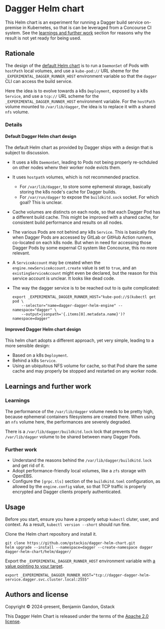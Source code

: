 Dagger Helm chart
=================

This Helm chart is an experiment for running a Dagger build service on-premise
in Kubernetes, so that is can be leveraged from a Concourse CI system. See the
[learnings and further work](#learnings-and-further-work) section for reasons
why the result is not yet ready for being used.


Rationale
---------

The design of the [default Helm chart][dagger_helm_chart] is to run a
`DaemonSet` of Pods with `hostPath` local volumes, and use a `kube-pod://` URL
sheme for the `_EXPERIMENTAL_DAGGER_RUNNER_HOST` environment variable so that
the `dagger` CLI can access the build service.

Here the idea is to evolve towards a k8s `Deployment`, exposed by a k8s
`Service`, and use a `tcp://` URL scheme for the
`_EXPERIMENTAL_DAGGER_RUNNER_HOST` environment variable. For the `hostPath`
volume mounted to `/var/lib/dagger`, the idea is to replace it with a shared
`nfs` volume.

[dagger_helm_chart]: https://github.com/dagger/dagger/tree/main/helm/dagger


### Details

#### Default Dagger Helm chart design

The default Helm chart as provided by Dagger ships with a design that is
subject to discussion.

- It uses a k8s `DaemonSet`, leading to Pods not being properly re-schduled on
  other nodes whenv their worker node evicts them.
- It uses `hostpath` volumes, which is not recommended practice.
    - For `/var/lib/dagger`, to store some ephemeral storage, basically
      storing the k8s node's cache for Dagger builds.
    - For `/var/run/dagger` to expose the `buildkitd.sock` socket. For which
      goal? This is unclear.
- Cache volumes are distincts on each node, so that each Dagger Pod has a
  different build cache. This might be improved with a shared cache, for
  consistent build performance and results on all nodes.
- The various Pods are not behind any k8s `Service`. This is basically fine
  when Dagger Pods are accessed by GitLab or GitHub Action runners, co-located
  on each k8s node. But when in need for accessing those Dagger Pods by some
  expernal CI system like Concourse, this no more relevant.
- A `ServiceAccount` may be created when the `engine.newServiceAccount.create`
  value is set to `true`, and an `existingServiceAccount` might even be
  declared, but the reason for this service account is unclear. It looks like
  dead code.
- The way the dagger service is to be reached out to is quite complicated:

    ```shell
    export _EXPERIMENTAL_DAGGER_RUNNER_HOST="kube-pod://$(kubectl get pod \
        --selector="name=dagger-dagger-helm-engine" --namespace="dagger" \
        --output=jsonpath='{.items[0].metadata.name}')?namespace=dagger"
    ```


#### Improved Dagger Helm chart design

This helm chart adopts a different approach, yet very simple, leading to a
more sensible design:

- Based on a k8s `Deployment`.
- Behind a k8s `Service`.
- Using an ubiquitous NFS volume for cache, so that Pod share the same cache
  and may properly be stopped and restarted on any worker node.


Learnings and further work
--------------------------

### Learnings

The performance of the `/var/lib/dagger` volume needs to be pretty high,
because ephemeral containers filesystems are created there. When using an
`nfs` volume here, the performances are severely degraded.

There is a `/var/lib/dagger/buildkitd.lock` lock that prevents the
`/var/lib/dagger` volume to be shared between many Dagger Pods.


### Further work

- Understand the reasons behind the `/var/lib/dagger/buildkitd.lock` and get
  rid of it.
- Adopt performance-friendly local volumes, like a `zfs` storage with OpenEBS.
- Configure the `[grpc.tls]` section of the `buildkitd.toml` configuration, as
  allowed by the `engine.config` value, so that TCP traffic is properly
  encrypted and Dagger clients properly authenticated.


Usage
-----

Before you start, ensure you have a properly setup `kubectl` cluter, user, and
context. As a result, `kubectl version --short` should run fine.

Clone the Helm chart repository and install it.

```shell
git clone https://github.com/gstackio/dagger-helm-chart.git
helm upgrade --install --namespace=dagger --create-namespace dagger dagger-helm-chart/helm/dagger/
```

Export the `_EXPERIMENTAL_DAGGER_RUNNER_HOST` environment variable with
[a value pointing to your target][conn_intrfc].

```shell
export _EXPERIMENTAL_DAGGER_RUNNER_HOST="tcp://dagger-dagger-helm-service.dagger.svc.cluster.local:2555"
```

[conn_intrfc]: https://docs.dagger.io/manuals/administrator/custom-runner/#connection-interface


Authors and license
-------------------

Copyright © 2024-present, Benjamin Gandon, Gstack

This Dagger Helm Chart is released under the terms of the
[Apache 2.0 license](http://www.apache.org/licenses/LICENSE-2.0).
